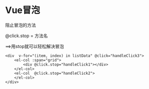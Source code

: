 # Vue冒泡

阻止冒泡的方法

@click.stop = 方法名

==>用stop就可以轻松解决冒泡

```vue
<div  v-for="(item, index) in listData" @click="handleClick3">
    <el-col :span="grid">
        <div @click.stop="handleClick1"></div>
    </el-col>
    <el-col  @click.stop="handleClick2">
    </el-col>
</div> 
```


